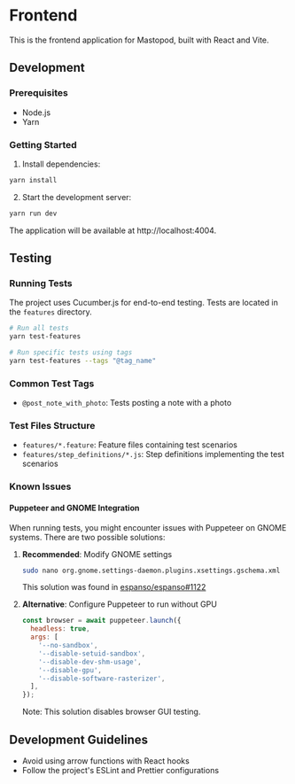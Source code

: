 # Frontend

This is the frontend application for Mastopod, built with React and Vite.

## Development

### Prerequisites
- Node.js
- Yarn

### Getting Started

1. Install dependencies:
```bash
yarn install
```

2. Start the development server:
```bash
yarn run dev
```

The application will be available at http://localhost:4004.

## Testing

### Running Tests

The project uses Cucumber.js for end-to-end testing. Tests are located in the `features` directory.

```bash
# Run all tests
yarn test-features

# Run specific tests using tags
yarn test-features --tags "@tag_name"
```

### Common Test Tags
- `@post_note_with_photo`: Tests posting a note with a photo

### Test Files Structure
- `features/*.feature`: Feature files containing test scenarios
- `features/step_definitions/*.js`: Step definitions implementing the test scenarios

### Known Issues

#### Puppeteer and GNOME Integration

When running tests, you might encounter issues with Puppeteer on GNOME systems. There are two possible solutions:

1. **Recommended**: Modify GNOME settings
   ```bash
   sudo nano org.gnome.settings-daemon.plugins.xsettings.gschema.xml
   ```
   This solution was found in [espanso/espanso#1122](https://github.com/espanso/espanso/issues/1122)

2. **Alternative**: Configure Puppeteer to run without GPU
   ```javascript
   const browser = await puppeteer.launch({
     headless: true,
     args: [
       '--no-sandbox',
       '--disable-setuid-sandbox',
       '--disable-dev-shm-usage',
       '--disable-gpu',
       '--disable-software-rasterizer',
     ],
   });
   ```
   Note: This solution disables browser GUI testing.

## Development Guidelines

- Avoid using arrow functions with React hooks
- Follow the project's ESLint and Prettier configurations